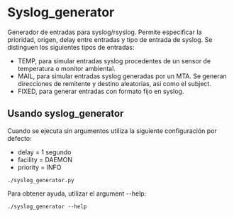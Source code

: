 # Syslog_generator

Generador de entradas para syslog/rsyslog. 
Permite especificar la prioridad, origen, delay entre entradas y tipo de entrada de syslog. Se distinguen los siguientes tipos de entradas:

* TEMP, para simular entradas syslog procedentes de un sensor de temperatura o monitor ambiental.
* MAIL, para simular entradas syslog generadas por un MTA. Se generan direcciones de remitente y destino aleatorias, asi como el subject.
* FIXED, para generar entradas con formato fijo en syslog.

## Usando syslog_generator

Cuando se ejecuta sin argumentos utiliza la siguiente configuración por defecto:
* delay = 1 segundo
* facility = DAEMON
* priority = INFO

```
./syslog_generator.py
```
Para obtener ayuda, utilizar el argument --help:

```
./syslog_generator --help
```
